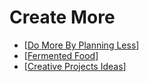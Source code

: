 # Create More

- [[Do More By Planning Less]]
- [[Fermented Food]]
- [[Creative Projects Ideas]]

[//begin]: # "Autogenerated link references for markdown compatibility"
[do more by planning less]: ../notes/do-more-by-planning-less "Do More By Planning Less"
[fermented food]: ../notes/fermented-food "Fermented Food"
[creative projects ideas]: ../notes/creative-projects-ideas "Creative Projects Ideas"
[//end]: # "Autogenerated link references"
